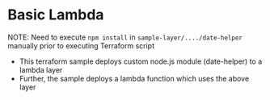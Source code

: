 # Basic Lambda

NOTE: Need to execute `npm install` in `sample-layer/..../date-helper` manually prior to executing Terraform script

- This terraform sample deploys custom node.js module (date-helper) to a lambda layer
- Further, the sample deploys a lambda function which uses the above layer
